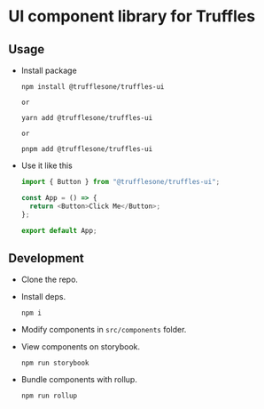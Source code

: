 # UI component library for Truffles

## Usage

- Install package

  ```shell
  npm install @trufflesone/truffles-ui

  or

  yarn add @trufflesone/truffles-ui

  or

  pnpm add @trufflesone/truffles-ui
  ```

- Use it like this

  ```javascript
  import { Button } from "@trufflesone/truffles-ui";

  const App = () => {
    return <Button>Click Me</Button>;
  };

  export default App;
  ```

## Development

- Clone the repo.
- Install deps.

  ```shell
  npm i
  ```

- Modify components in `src/components` folder.
- View components on storybook.

  ```shell
  npm run storybook
  ```

- Bundle components with rollup.

  ```shell
  npm run rollup
  ```
